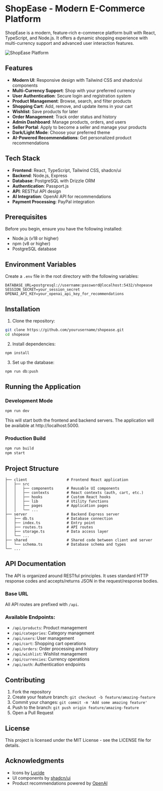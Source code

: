 # ShopEase - Modern E-Commerce Platform

ShopEase is a modern, feature-rich e-commerce platform built with React, TypeScript, and Node.js. It offers a dynamic shopping experience with multi-currency support and advanced user interaction features.

![ShopEase Platform](https://images.unsplash.com/photo-1607082348824-0a96f2a4b9da?ixlib=rb-1.2.1&ixid=MnwxMjA3fDB8MHxwaG90by1wYWdlfHx8fGVufDB8fHx8&auto=format&fit=crop&w=2000&q=80)

## Features

- **Modern UI**: Responsive design with Tailwind CSS and shadcn/ui components
- **Multi-Currency Support**: Shop with your preferred currency
- **User Authentication**: Secure login and registration system
- **Product Management**: Browse, search, and filter products
- **Shopping Cart**: Add, remove, and update items in your cart
- **Wishlist**: Save products for later
- **Order Management**: Track order status and history
- **Admin Dashboard**: Manage products, orders, and users
- **Seller Portal**: Apply to become a seller and manage your products
- **Dark/Light Mode**: Choose your preferred theme
- **AI-Powered Recommendations**: Get personalized product recommendations

## Tech Stack

- **Frontend**: React, TypeScript, Tailwind CSS, shadcn/ui
- **Backend**: Node.js, Express
- **Database**: PostgreSQL with Drizzle ORM
- **Authentication**: Passport.js
- **API**: RESTful API design
- **AI Integration**: OpenAI API for recommendations
- **Payment Processing**: PayPal integration

## Prerequisites

Before you begin, ensure you have the following installed:
- Node.js (v18 or higher)
- npm (v8 or higher)
- PostgreSQL database

## Environment Variables

Create a `.env` file in the root directory with the following variables:

```
DATABASE_URL=postgresql://username:password@localhost:5432/shopease
SESSION_SECRET=your_session_secret
OPENAI_API_KEY=your_openai_api_key_for_recommendations
```

## Installation

1. Clone the repository:
```bash
git clone https://github.com/yourusername/shopease.git
cd shopease
```

2. Install dependencies:
```bash
npm install
```

3. Set up the database:
```bash
npm run db:push
```

## Running the Application

### Development Mode

```bash
npm run dev
```

This will start both the frontend and backend servers. The application will be available at http://localhost:5000.

### Production Build

```bash
npm run build
npm start
```

## Project Structure

```
├── client                  # Frontend React application
│   ├── src
│   │   ├── components      # Reusable UI components
│   │   ├── contexts        # React contexts (auth, cart, etc.)
│   │   ├── hooks           # Custom React hooks
│   │   ├── lib             # Utility functions
│   │   ├── pages           # Application pages
│   │   └── ...
├── server                  # Backend Express server
│   ├── db.ts               # Database connection
│   ├── index.ts            # Entry point
│   ├── routes.ts           # API routes
│   ├── storage.ts          # Data access layer
│   └── ...
├── shared                  # Shared code between client and server
│   └── schema.ts           # Database schema and types
└── ...
```

## API Documentation

The API is organized around RESTful principles. It uses standard HTTP response codes and accepts/returns JSON in the request/response bodies.

### Base URL
All API routes are prefixed with `/api`.

### Available Endpoints:
- `/api/products`: Product management
- `/api/categories`: Category management
- `/api/users`: User management
- `/api/cart`: Shopping cart operations
- `/api/orders`: Order processing and history
- `/api/wishlist`: Wishlist management
- `/api/currencies`: Currency operations
- `/api/auth`: Authentication endpoints

## Contributing

1. Fork the repository
2. Create your feature branch: `git checkout -b feature/amazing-feature`
3. Commit your changes: `git commit -m 'Add some amazing feature'`
4. Push to the branch: `git push origin feature/amazing-feature`
5. Open a Pull Request

## License

This project is licensed under the MIT License - see the LICENSE file for details.

## Acknowledgments

- Icons by [Lucide](https://lucide.dev/)
- UI components by [shadcn/ui](https://ui.shadcn.com/)
- Product recommendations powered by [OpenAI](https://openai.com/)